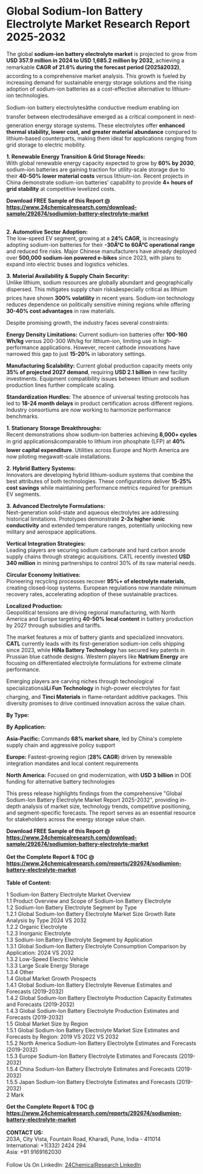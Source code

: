 <h1>Global Sodium-Ion Battery Electrolyte Market Research Report 2025-2032</h1><p>The global <strong>sodium-ion battery electrolyte market</strong> is projected to grow from <strong>USD 357.9 million in 2024 to USD 1,685.2 million by 2032</strong>, achieving a remarkable <strong>CAGR of 21.6% during the forecast period (2025â2032)</strong>, according to a comprehensive market analysis. This growth is fueled by increasing demand for sustainable energy storage solutions and the rising adoption of sodium-ion batteries as a cost-effective alternative to lithium-ion technologies.</p><p>Sodium-ion battery electrolytesâthe conductive medium enabling ion transfer between electrodesâhave emerged as a critical component in next-generation energy storage systems. These electrolytes offer <strong>enhanced thermal stability, lower cost, and greater material abundance</strong> compared to lithium-based counterparts, making them ideal for applications ranging from grid storage to electric mobility.</p><p><strong>1. Renewable Energy Transition &amp; Grid Storage Needs:</strong><br>
With global renewable energy capacity expected to grow by <strong>60% by 2030</strong>, sodium-ion batteries are gaining traction for utility-scale storage due to their <strong>40-50% lower material costs</strong> versus lithium-ion. Recent projects in China demonstrate sodium-ion batteries' capability to provide <strong>4+ hours of grid stability</strong> at competitive levelized costs.</p><div><b>Download FREE Sample of this Report @ 
            <a href="https://www.24chemicalresearch.com/download-sample/292674/sodiumion-battery-electrolyte-market">
            https://www.24chemicalresearch.com/download-sample/292674/sodiumion-battery-electrolyte-market</a></b></div><br><p><strong>2. Automotive Sector Adoption:</strong><br>
The low-speed EV segment, growing at a <strong>24% CAGR</strong>, is increasingly adopting sodium-ion batteries for their <strong>-30Â°C to 60Â°C operational range</strong> and reduced fire risks. Major Chinese manufacturers have already deployed over <strong>500,000 sodium-ion powered e-bikes</strong> since 2023, with plans to expand into electric buses and logistics vehicles.</p><p><strong>3. Material Availability &amp; Supply Chain Security:</strong><br>
Unlike lithium, sodium resources are globally abundant and geographically dispersed. This mitigates supply chain risksâespecially critical as lithium prices have shown <strong>300% volatility</strong> in recent years. Sodium-ion technology reduces dependence on politically sensitive mining regions while offering <strong>30-40% cost advantages</strong> in raw materials.</p><p>Despite promising growth, the industry faces several constraints:</p><p><strong>Energy Density Limitations:</strong> Current sodium-ion batteries offer <strong>100-160 Wh/kg</strong> versus 200-300 Wh/kg for lithium-ion, limiting use in high-performance applications. However, recent cathode innovations have narrowed this gap to just <strong>15-20%</strong> in laboratory settings.</p><p><strong>Manufacturing Scalability:</strong> Current global production capacity meets only <strong>35% of projected 2027 demand</strong>, requiring <strong>USD 2.1 billion</strong> in new facility investments. Equipment compatibility issues between lithium and sodium production lines further complicate scaling.</p><p><strong>Standardization Hurdles:</strong> The absence of universal testing protocols has led to <strong>18-24 month delays</strong> in product certification across different regions. Industry consortiums are now working to harmonize performance benchmarks.</p><p><strong>1. Stationary Storage Breakthroughs:</strong><br>
Recent demonstrations show sodium-ion batteries achieving <strong>8,000+ cycles</strong> in grid applicationsâcomparable to lithium iron phosphate (LFP) at <strong>40% lower capital expenditure</strong>. Utilities across Europe and North America are now piloting megawatt-scale installations.</p><p><strong>2. Hybrid Battery Systems:</strong><br>
Innovators are developing hybrid lithium-sodium systems that combine the best attributes of both technologies. These configurations deliver <strong>15-25% cost savings</strong> while maintaining performance metrics required for premium EV segments.</p><p><strong>3. Advanced Electrolyte Formulations:</strong><br>
Next-generation solid-state and aqueous electrolytes are addressing historical limitations. Prototypes demonstrate <strong>2-3x higher ionic conductivity</strong> and extended temperature ranges, potentially unlocking new military and aerospace applications.</p><p><strong>Vertical Integration Strategies:</strong><br>
	Leading players are securing sodium carbonate and hard carbon anode supply chains through strategic acquisitions. CATL recently invested <strong>USD 340 million</strong> in mining partnerships to control 30% of its raw material needs.</p><p><strong>Circular Economy Initiatives:</strong><br>
	Pioneering recycling processes recover <strong>95%+ of electrolyte materials</strong>, creating closed-loop systems. European regulations now mandate minimum recovery rates, accelerating adoption of these sustainable practices.</p><p><strong>Localized Production:</strong><br>
	Geopolitical tensions are driving regional manufacturing, with North America and Europe targeting <strong>40-50% local content</strong> in battery production by 2027 through subsidies and tariffs.</p><p>The market features a mix of battery giants and specialized innovators. <strong>CATL</strong> currently leads with its first-generation sodium-ion cells shipping since 2023, while <strong>HiNa Battery Technology</strong> has secured key patents in Prussian blue cathode designs. Western players like <strong>Natrium Energy</strong> are focusing on differentiated electrolyte formulations for extreme climate performance.</p><p>Emerging players are carving niches through technological specializationsâ<strong>Li Fun Technology</strong> in high-power electrolytes for fast charging, and <strong>Tinci Materials</strong> in flame-retardant additive packages. This diversity promises to drive continued innovation across the value chain.</p><p><strong>By Type:</strong></p><p><strong>By Application:</strong></p><p><strong>Asia-Pacific:</strong> Commands <strong>68% market share</strong>, led by China's complete supply chain and aggressive policy support</p><p><strong>Europe:</strong> Fastest-growing region (<strong>28% CAGR</strong>) driven by renewable integration mandates and local content requirements</p><p><strong>North America:</strong> Focused on grid modernization, with <strong>USD 3 billion</strong> in DOE funding for alternative battery technologies</p><p>This press release highlights findings from the comprehensive "Global Sodium-Ion Battery Electrolyte Market Report 2025-2032", providing in-depth analysis of market size, technology trends, competitive positioning, and segment-specific forecasts. The report serves as an essential resource for stakeholders across the energy storage value chain.</p><div><b>Download FREE Sample of this Report @ 
            <a href="https://www.24chemicalresearch.com/download-sample/292674/sodiumion-battery-electrolyte-market">
            https://www.24chemicalresearch.com/download-sample/292674/sodiumion-battery-electrolyte-market</a></b></div><br><div><b>Get the Complete Report & TOC @ 
            <a href="https://www.24chemicalresearch.com/reports/292674/sodiumion-battery-electrolyte-market">
            https://www.24chemicalresearch.com/reports/292674/sodiumion-battery-electrolyte-market</a></b></div><br>
            <b>Table of Content:</b><p>1 Sodium-Ion Battery Electrolyte Market Overview<br />
    1.1 Product Overview and Scope of Sodium-Ion Battery Electrolyte<br />
    1.2 Sodium-Ion Battery Electrolyte Segment by Type<br />
        1.2.1 Global Sodium-Ion Battery Electrolyte Market Size Growth Rate Analysis by Type 2024 VS 2032<br />
        1.2.2 Organic Electrolyte<br />
        1.2.3 Inorganic Electrolyte<br />
    1.3 Sodium-Ion Battery Electrolyte Segment by Application<br />
        1.3.1 Global Sodium-Ion Battery Electrolyte Consumption Comparison by Application: 2024 VS 2032<br />
        1.3.2 Low-Speed Electric Vehicle<br />
        1.3.3 Large Scale Energy Storage<br />
        1.3.4 Other<br />
    1.4 Global Market Growth Prospects<br />
        1.4.1 Global Sodium-Ion Battery Electrolyte Revenue Estimates and Forecasts (2019-2032)<br />
        1.4.2 Global Sodium-Ion Battery Electrolyte Production Capacity Estimates and Forecasts (2019-2032)<br />
        1.4.3 Global Sodium-Ion Battery Electrolyte Production Estimates and Forecasts (2019-2032)<br />
    1.5 Global Market Size by Region<br />
        1.5.1 Global Sodium-Ion Battery Electrolyte Market Size Estimates and Forecasts by Region: 2019 VS 2022 VS 2032<br />
        1.5.2 North America Sodium-Ion Battery Electrolyte Estimates and Forecasts (2019-2032)<br />
        1.5.3 Europe Sodium-Ion Battery Electrolyte Estimates and Forecasts (2019-2032)<br />
        1.5.4 China Sodium-Ion Battery Electrolyte Estimates and Forecasts (2019-2032)<br />
        1.5.5 Japan Sodium-Ion Battery Electrolyte Estimates and Forecasts (2019-2032)<br />
2 Mark</p><div><b>Get the Complete Report & TOC @ 
            <a href="https://www.24chemicalresearch.com/reports/292674/sodiumion-battery-electrolyte-market">
            https://www.24chemicalresearch.com/reports/292674/sodiumion-battery-electrolyte-market</a></b></div><br><b>CONTACT US:</b><br>
            203A, City Vista, Fountain Road, Kharadi, Pune, India - 411014<br>
            International: +1(332) 2424 294<br>
            Asia: +91 9169162030 <br><br>
            Follow Us On LinkedIn: <a href="https://www.linkedin.com/company/24chemicalresearch/">24ChemicalResearch LinkedIn</a>